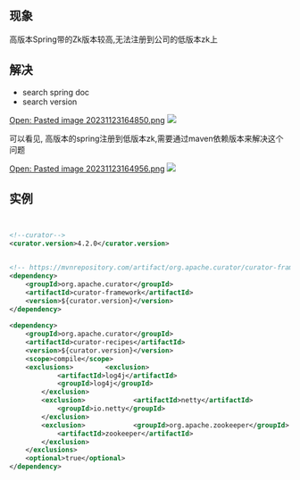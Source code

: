 ## 现象

高版本Spring带的Zk版本较高,无法注册到公司的低版本zk上

## 解决

- search spring doc
- search version

[Open: Pasted image 20231123164850.png](img/0918f28c2d8e79919c1f194c1a0740f3_MD5.jpeg)
![](img/0918f28c2d8e79919c1f194c1a0740f3_MD5.jpeg)


可以看见, 高版本的spring注册到低版本zk,需要通过maven依赖版本来解决这个问题

[Open: Pasted image 20231123164956.png](img/001f57ae02f8216f26986c460e30336c_MD5.jpeg)
![](img/001f57ae02f8216f26986c460e30336c_MD5.jpeg)



## 实例


```xml


<!--curator-->  
<curator.version>4.2.0</curator.version>


<!-- https://mvnrepository.com/artifact/org.apache.curator/curator-framework -->  
<dependency>  
    <groupId>org.apache.curator</groupId>  
    <artifactId>curator-framework</artifactId>  
    <version>${curator.version}</version>  
</dependency>  
  
<dependency>  
    <groupId>org.apache.curator</groupId>  
    <artifactId>curator-recipes</artifactId>  
    <version>${curator.version}</version>  
    <scope>compile</scope>  
    <exclusions>        <exclusion>  
            <artifactId>log4j</artifactId>  
            <groupId>log4j</groupId>  
        </exclusion>  
        <exclusion>            <artifactId>netty</artifactId>  
            <groupId>io.netty</groupId>  
        </exclusion>  
        <exclusion>            <groupId>org.apache.zookeeper</groupId>  
            <artifactId>zookeeper</artifactId>  
        </exclusion>  
    </exclusions>  
    <optional>true</optional>  
</dependency>


```